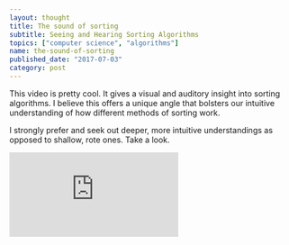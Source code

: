 ```yaml
---
layout: thought
title: The sound of sorting
subtitle: Seeing and Hearing Sorting Algorithms
topics: ["computer science", "algorithms"]
name: the-sound-of-sorting
published_date: "2017-07-03"
category: post
---
```


This video is pretty cool. It gives a visual and auditory insight into sorting
algorithms. I believe this offers a unique angle that bolsters our intuitive 
understanding of how different methods of sorting work.

I strongly prefer and seek out deeper, more intuitive understandings as opposed
to shallow, rote ones. Take a look.

<div class="responsive-container">
<iframe
  class="responsive-iframe"
  src="https://www.youtube.com/embed/sYd_-pAfbBw"
  frameborder="0"
  allowfullscreen
></iframe>
</div>
